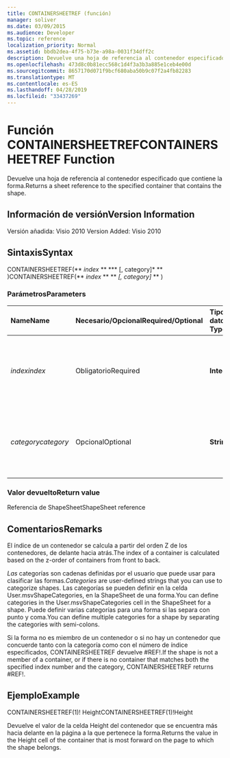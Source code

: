 ```yaml
---
title: CONTAINERSHEETREF (función)
manager: soliver
ms.date: 03/09/2015
ms.audience: Developer
ms.topic: reference
localization_priority: Normal
ms.assetid: bbdb2dea-4f75-b73e-a98a-0031f34dff2c
description: Devuelve una hoja de referencia al contenedor especificado que contiene la forma.
ms.openlocfilehash: 473d8c0b81ecc568c1d4f3a3b3a885e1ceb4e00d
ms.sourcegitcommit: 8657170d071f9bcf680aba50b9c07f2a4fb82283
ms.translationtype: MT
ms.contentlocale: es-ES
ms.lasthandoff: 04/28/2019
ms.locfileid: "33437269"
---
```

# <a name="containersheetref-function"></a><span data-ttu-id="57eb3-103">Función CONTAINERSHEETREF</span><span class="sxs-lookup"><span data-stu-id="57eb3-103">CONTAINERSHEETREF Function</span></span>

<span data-ttu-id="57eb3-104">Devuelve una hoja de referencia al contenedor especificado que contiene la forma.</span><span class="sxs-lookup"><span data-stu-id="57eb3-104">Returns a sheet reference to the specified container that contains the shape.</span></span>
  
## <a name="version-information"></a><span data-ttu-id="57eb3-105">Información de versión</span><span class="sxs-lookup"><span data-stu-id="57eb3-105">Version Information</span></span>

<span data-ttu-id="57eb3-106">Versión añadida: Visio 2010
</span><span class="sxs-lookup"><span data-stu-id="57eb3-106">Version Added: Visio 2010</span></span> 
  
## <a name="syntax"></a><span data-ttu-id="57eb3-107">Sintaxis</span><span class="sxs-lookup"><span data-stu-id="57eb3-107">Syntax</span></span>

<span data-ttu-id="57eb3-108">CONTAINERSHEETREF(\*\* *index* \*\* \*\*\* [, category]\* \*\* )</span><span class="sxs-lookup"><span data-stu-id="57eb3-108">CONTAINERSHEETREF(\*\* *index* \*\* \*\* *[, category]* \*\* )</span></span> 
  
### <a name="parameters"></a><span data-ttu-id="57eb3-109">Parámetros</span><span class="sxs-lookup"><span data-stu-id="57eb3-109">Parameters</span></span>

|<span data-ttu-id="57eb3-110">**Name**</span><span class="sxs-lookup"><span data-stu-id="57eb3-110">**Name**</span></span>|<span data-ttu-id="57eb3-111">**Necesario/Opcional**</span><span class="sxs-lookup"><span data-stu-id="57eb3-111">**Required/Optional**</span></span>|<span data-ttu-id="57eb3-112">**Tipo de datos**</span><span class="sxs-lookup"><span data-stu-id="57eb3-112">**Data Type**</span></span>|<span data-ttu-id="57eb3-113">**Descripción**</span><span class="sxs-lookup"><span data-stu-id="57eb3-113">**Description**</span></span>|
|:-----|:-----|:-----|:-----|
| <span data-ttu-id="57eb3-114">_index_</span><span class="sxs-lookup"><span data-stu-id="57eb3-114">_index_</span></span> <br/> |<span data-ttu-id="57eb3-115">Obligatorio</span><span class="sxs-lookup"><span data-stu-id="57eb3-115">Required</span></span>  <br/> |<span data-ttu-id="57eb3-116">**Integer**</span><span class="sxs-lookup"><span data-stu-id="57eb3-116">**Integer**</span></span> <br/> |<span data-ttu-id="57eb3-117">Índice basado en 1 del contenedor.</span><span class="sxs-lookup"><span data-stu-id="57eb3-117">The 1-based index of the container.</span></span> <span data-ttu-id="57eb3-118">Para obtener más información, vea los comentarios.</span><span class="sxs-lookup"><span data-stu-id="57eb3-118">See Remarks for more information.</span></span>  <br/> |
| <span data-ttu-id="57eb3-119">_category_</span><span class="sxs-lookup"><span data-stu-id="57eb3-119">_category_</span></span> <br/> |<span data-ttu-id="57eb3-120">Opcional</span><span class="sxs-lookup"><span data-stu-id="57eb3-120">Optional</span></span>  <br/> |<span data-ttu-id="57eb3-121">**String**</span><span class="sxs-lookup"><span data-stu-id="57eb3-121">**String**</span></span> <br/> |<span data-ttu-id="57eb3-122">Categoría del contenedor.</span><span class="sxs-lookup"><span data-stu-id="57eb3-122">The category of the container.</span></span> <span data-ttu-id="57eb3-123">Para obtener más información, vea los comentarios.</span><span class="sxs-lookup"><span data-stu-id="57eb3-123">See Remarks for more information.</span></span>  <br/> |
   
### <a name="return-value"></a><span data-ttu-id="57eb3-124">Valor devuelto</span><span class="sxs-lookup"><span data-stu-id="57eb3-124">Return value</span></span>

<span data-ttu-id="57eb3-125">Referencia de ShapeSheet</span><span class="sxs-lookup"><span data-stu-id="57eb3-125">ShapeSheet reference</span></span>
  
## <a name="remarks"></a><span data-ttu-id="57eb3-126">Comentarios</span><span class="sxs-lookup"><span data-stu-id="57eb3-126">Remarks</span></span>

<span data-ttu-id="57eb3-127">El índice de un contenedor se calcula a partir del orden Z de los contenedores, de delante hacia atrás.</span><span class="sxs-lookup"><span data-stu-id="57eb3-127">The index of a container is calculated based on the z-order of containers from front to back.</span></span>
  
 <span data-ttu-id="57eb3-128">*Las*  categorías son cadenas definidas por el usuario que puede usar para clasificar las formas.</span><span class="sxs-lookup"><span data-stu-id="57eb3-128">*Categories*  are user-defined strings that you can use to categorize shapes.</span></span> <span data-ttu-id="57eb3-129">Las categorías se pueden definir en la celda User.msvShapeCategories, en la ShapeSheet de una forma.</span><span class="sxs-lookup"><span data-stu-id="57eb3-129">You can define categories in the User.msvShapeCategories cell in the ShapeSheet for a shape.</span></span> <span data-ttu-id="57eb3-130">Puede definir varias categorías para una forma si las separa con punto y coma.</span><span class="sxs-lookup"><span data-stu-id="57eb3-130">You can define multiple categories for a shape by separating the categories with semi-colons.</span></span> 
  
<span data-ttu-id="57eb3-131">Si la forma no es miembro de un contenedor o si no hay un contenedor que concuerde tanto con la categoría como con el número de índice especificados, CONTAINERSHEETREF devuelve #REF!.</span><span class="sxs-lookup"><span data-stu-id="57eb3-131">If the shape is not a member of a container, or if there is no container that matches both the specified index number and the category, CONTAINERSHEETREF returns #REF!.</span></span>
  
## <a name="example"></a><span data-ttu-id="57eb3-132">Ejemplo</span><span class="sxs-lookup"><span data-stu-id="57eb3-132">Example</span></span>

<span data-ttu-id="57eb3-133">CONTAINERSHEETREF(1)! Height</span><span class="sxs-lookup"><span data-stu-id="57eb3-133">CONTAINERSHEETREF(1)!Height</span></span> 
  
<span data-ttu-id="57eb3-134">Devuelve el valor de la celda Height del contenedor que se encuentra más hacia delante en la página a la que pertenece la forma.</span><span class="sxs-lookup"><span data-stu-id="57eb3-134">Returns the value in the Height cell of the container that is most forward on the page to which the shape belongs.</span></span> 
  

